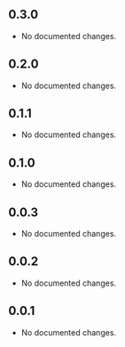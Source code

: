 ## 0.3.0

- No documented changes.

## 0.2.0

- No documented changes.

## 0.1.1

- No documented changes.

## 0.1.0

- No documented changes.

## 0.0.3

- No documented changes.

## 0.0.2

- No documented changes.

## 0.0.1

- No documented changes.

